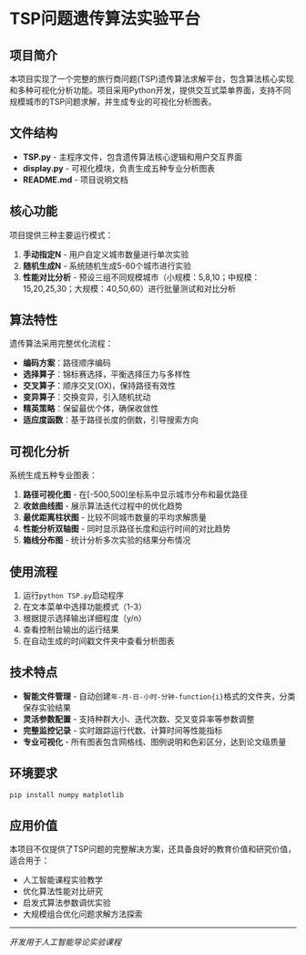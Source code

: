 # TSP问题遗传算法实验平台

## 项目简介
本项目实现了一个完整的旅行商问题(TSP)遗传算法求解平台，包含算法核心实现和多种可视化分析功能。项目采用Python开发，提供交互式菜单界面，支持不同规模城市的TSP问题求解，并生成专业的可视化分析图表。

## 文件结构
- **TSP.py** - 主程序文件，包含遗传算法核心逻辑和用户交互界面
- **display.py** - 可视化模块，负责生成五种专业分析图表
- **README.md** - 项目说明文档

## 核心功能
项目提供三种主要运行模式：
1. **手动指定N** - 用户自定义城市数量进行单次实验
2. **随机生成N** - 系统随机生成5-60个城市进行实验  
3. **性能对比分析** - 预设三组不同规模城市（小规模：5,8,10；中规模：15,20,25,30；大规模：40,50,60）进行批量测试和对比分析

## 算法特性
遗传算法采用完整优化流程：
- **编码方案**：路径顺序编码
- **选择算子**：锦标赛选择，平衡选择压力与多样性
- **交叉算子**：顺序交叉(OX)，保持路径有效性
- **变异算子**：交换变异，引入随机扰动
- **精英策略**：保留最优个体，确保收敛性
- **适应度函数**：基于路径长度的倒数，引导搜索方向

## 可视化分析
系统生成五种专业图表：
1. **路径可视化图** - 在[-500,500]坐标系中显示城市分布和最优路径
2. **收敛曲线图** - 展示算法迭代过程中的优化趋势
3. **最优距离柱状图** - 比较不同城市数量的平均求解质量
4. **性能分析双轴图** - 同时显示路径长度和运行时间的对比趋势
5. **箱线分布图** - 统计分析多次实验的结果分布情况

## 使用流程
1. 运行`python TSP.py`启动程序
2. 在文本菜单中选择功能模式（1-3）
3. 根据提示选择输出详细程度（y/n）
4. 查看控制台输出的运行结果
5. 在自动生成的时间戳文件夹中查看分析图表

## 技术特点
- **智能文件管理** - 自动创建`年-月-日-小时-分钟-function{i}`格式的文件夹，分类保存实验结果
- **灵活参数配置** - 支持种群大小、迭代次数、交叉变异率等参数调整
- **完整监控记录** - 实时跟踪运行代数、计算时间等性能指标
- **专业可视化** - 所有图表包含网格线、图例说明和色彩区分，达到论文级质量

## 环境要求
```bash
pip install numpy matplotlib
```

## 应用价值
本项目不仅提供了TSP问题的完整解决方案，还具备良好的教育价值和研究价值，适合用于：
- 人工智能课程实验教学
- 优化算法性能对比研究  
- 启发式算法参数调优实验
- 大规模组合优化问题求解方法探索

---
*开发用于人工智能导论实验课程*
